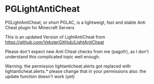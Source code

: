 
# PGLightAntiCheat
PGLightAntiCheat, or short PGLAC, is a lightweigt, fast and stable Anti Cheat plugin for Minecraft Servers

This is an updated Version of LightAntiCheat from https://github.com/VeksterGitHub/LightAntiCheat

Please don't expect new Anti Cheat checks from me (pagofr),
as I don't understand this complicated topic well enough.

Warning: the permission lightanticheat.alerts got replaced with lightanticheat.alerts.* please change that in your permissions
also: the update function doesn't work (yet)